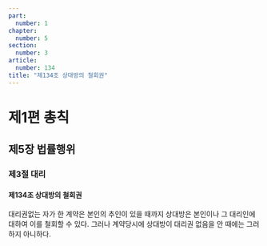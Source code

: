 ```yaml
---
part:
  number: 1
chapter:
  number: 5
section:
  number: 3
article:
  number: 134
title: "제134조 상대방의 철회권"
---
```


# 제1편 총칙

## 제5장 법률행위

### 제3절 대리

#### 제134조 상대방의 철회권

대리권없는 자가 한 계약은 본인의 추인이 있을 때까지 상대방은 본인이나 그 대리인에 대하여 이를 철회할 수 있다. 그러나 계약당시에 상대방이 대리권 없음을 안 때에는 그러하지 아니하다.
